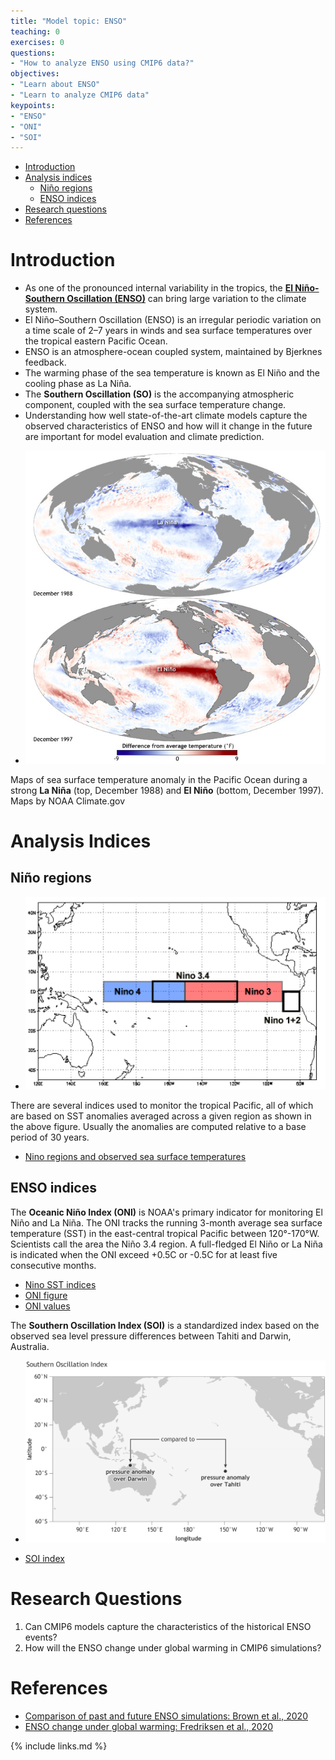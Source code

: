 ```yaml
---
title: "Model topic: ENSO"
teaching: 0
exercises: 0
questions:
- "How to analyze ENSO using CMIP6 data?"
objectives:
- "Learn about ENSO"
- "Learn to analyze CMIP6 data"
keypoints:
- "ENSO"
- "ONI"
- "SOI"
---
```


*   [Introduction](#introduction)
*   [Analysis indices](#analysis-indices)
	* [Niño regions](#niño-regions)
	* [ENSO indices](#enso-indices)
*   [Research questions](#research-questions)
*   [References](#references)


# Introduction

- As one of the pronounced internal variability in the tropics, the [**El Niño-Southern Oscillation (ENSO)**](https://en.wikipedia.org/wiki/El_Ni%C3%B1o%E2%80%93Southern_Oscillation) can bring large variation to the climate system. 
- El Niño–Southern Oscillation (ENSO) is an irregular periodic variation on a time scale of 2–7 years in winds and sea surface temperatures over the tropical eastern Pacific Ocean. 
- ENSO is an atmosphere-ocean coupled system, maintained by Bjerknes feedback.
- The warming phase of the sea temperature is known as El Niño and the cooling phase as La Niña. 
- The **Southern Oscillation (SO)** is the accompanying atmospheric component, coupled with the sea surface temperature change.
- Understanding how well state-of-the-art climate models capture the observed characteristics of ENSO and how will it change in the future are important for model evaluation and climate prediction.

*  <img src="../fig/enso-example.png"> 
Maps of sea surface temperature anomaly in the Pacific Ocean during a strong **La Niña** (top, December 1988) and **El Niño** (bottom, December 1997). Maps by NOAA Climate.gov

# Analysis Indices

## Niño regions

*  <img src="../fig/nino-regions.png">

There are several indices used to monitor the tropical Pacific, all of which are based on SST anomalies averaged across a given region as shown in the above figure. Usually the anomalies are computed relative to a base period of 30 years. 

* [Nino regions and observed sea surface temperatures](https://www.ncdc.noaa.gov/teleconnections/enso/indicators/sst/#:~:text=El%20Ni%C3%B1o%20(La%20Ni%C3%B1a)%20is,C%20(%2D0.5%C2%B0C))

## ENSO indices

The **Oceanic Niño Index (ONI)** is NOAA's primary indicator for monitoring El Niño and La Niña.
The ONI tracks the running 3-month average sea surface temperature (SST) in the east-central tropical Pacific between 120°-170°W. Scientists call the area the Niño 3.4 region. A full-fledged El Niño or La Niña is indicated when the ONI exceed +0.5C or -0.5C for at least five consecutive months.  

* [Nino SST indices](https://climatedataguide.ucar.edu/climate-data/nino-sst-indices-nino-12-3-34-4-oni-and-tni)
* [ONI figure](https://www.climate.gov/news-features/understanding-climate/climate-variability-oceanic-nino-index)
* [ONI values](https://origin.cpc.ncep.noaa.gov/products/analysis_monitoring/ensostuff/ONI_v5.php)

The **Southern Oscillation Index (SOI)** is a standardized index based on the observed sea level pressure differences between Tahiti and Darwin, Australia.
*  <img src="../fig/SOI.png">

* [SOI index](https://www.ncdc.noaa.gov/teleconnections/enso/indicators/soi/)

# Research Questions

  1) Can CMIP6 models capture the characteristics of the historical ENSO events? 
  2) How will the ENSO change under global warming in CMIP6 simulations?

# References

* [Comparison of past and future ENSO simulations: Brown et al., 2020](https://cp.copernicus.org/articles/16/1777/2020/cp-16-1777-2020.pdf)
* [ENSO change under global warming: Fredriksen et al., 2020](https://agupubs.onlinelibrary.wiley.com/doi/full/10.1029/2020GL090640)

<!--  
(El Niño and La Niña events, ENSO SST and SLV patterns)
-->
 
{% include links.md %}
